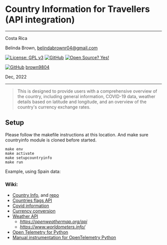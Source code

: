 # Country Information for Travellers (API integration)

----------

Costa Rica

Belinda Brown, belindabrownr04@gmail.com

[![License: GPL v3](https://img.shields.io/badge/License-GPLv3-blue.svg)](https://www.gnu.org/licenses/gpl-3.0)
[![GitHub](https://badgen.net/badge/icon/github?icon=github&label)](https://github.com) [![Open Source? Yes!](https://badgen.net/badge/Open%20Source%20%3F/Yes%21/blue?icon=github)](https://github.com/Naereen/badges/)

[![GitHub](https://img.shields.io/badge/--181717?logo=github&logoColor=ffffff)](https://github.com/)
[brown9804](https://github.com/brown9804)

Dec, 2022

----------

> This is designed to provide users with a comprehensive overview of the country, including general information, COVID-19 data, weather details based on latitude and longitude, and an overview of the country's currency exchange rates.

## Setup

Please follow the makefile instructions at this location. And make sure countryinfo module is cloned before started.

~~~
make env
make activate
make setupcountryinfo
make run
~~~


Example, using Spain data:

### Wiki:
- [Country Info](https://pypi.org/project/countryinfo/), and [repo](https://github.com/porimol/countryinfo.git)
- [Countries flags API](https://www.countryflags.io)
- [Covid information](https://www.worldometers.info/coronavirus/country/)
- [Currency conversion](https://pypi.org/project/CurrencyConverter/)
- [Weather API](https://open-meteo.com/)
  - *https://openweathermap.org/api*
  - *https://www.worldometers.info/*
- [Open Telemetry for Python](https://opentelemetry.io/docs/languages/python/)
- [Manual instrumentation for OpenTelemetry Python](https://opentelemetry.io/docs/languages/python/instrumentation/)
